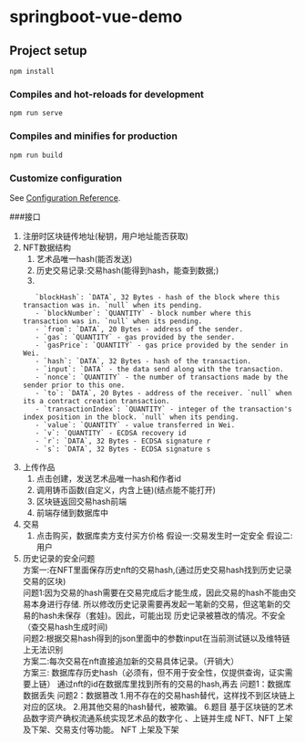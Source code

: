 # springboot-vue-demo

## Project setup
```
npm install
```

### Compiles and hot-reloads for development
```
npm run serve
```

### Compiles and minifies for production
```
npm run build
```

### Customize configuration
See [Configuration Reference](https://cli.vuejs.org/config/).


###接口
1. 注册时区块链传地址(秘钥，用户地址能否获取)
2. NFT数据结构
   1. 艺术品唯一hash(能否发送)
   2. 历史交易记录:交易hash(能得到hash，能查到数据;)
   3. 
   ```
      `blockHash`: `DATA`, 32 Bytes - hash of the block where this transaction was in. `null` when its pending.
      - `blockNumber`: `QUANTITY` - block number where this transaction was in. `null` when its pending.
      - `from`: `DATA`, 20 Bytes - address of the sender.
      - `gas`: `QUANTITY` - gas provided by the sender.
      - `gasPrice`: `QUANTITY` - gas price provided by the sender in Wei.
      - `hash`: `DATA`, 32 Bytes - hash of the transaction.
      - `input`: `DATA` - the data send along with the transaction.
      - `nonce`: `QUANTITY` - the number of transactions made by the sender prior to this one.
      - `to`: `DATA`, 20 Bytes - address of the receiver. `null` when its a contract creation transaction.
      - `transactionIndex`: `QUANTITY` - integer of the transaction's index position in the block. `null` when its pending.
      - `value`: `QUANTITY` - value transferred in Wei.
      - `v`: `QUANTITY` - ECDSA recovery id
      - `r`: `DATA`, 32 Bytes - ECDSA signature r
      - `s`: `DATA`, 32 Bytes - ECDSA signature s
   ```
3. 上传作品  
   1. 点击创建，发送艺术品唯一hash和作者id
   2. 调用铸币函数(自定义，内含上链)(结点能不能打开)
   3. 区块链返回交易hash前端
   4. 前端存储到数据库中  
4. 交易  
   1. 点击购买，数据库卖方支付买方价格
   假设一:交易发生时一定安全
   假设二:用户
5. 历史记录的安全问题  
   方案一:在NFT里面保存历史nft的交易hash,(通过历史交易hash找到历史记录交易的区块)  
   问题1:因为交易的hash需要在交易完成后才能生成，因此交易的hash不能由交易本身进行存储.
所以修改历史记录需要再发起一笔新的交易，但这笔新的交易的hash未保存（套娃)。因此，可能出现
历史记录被篡改的情况。不安全（查交易hash生成时间)  
   问题2:根据交易hash得到的json里面中的参数input在当前测试链以及维特链上无法识别   
   方案二:每次交易在nft直接追加新的交易具体记录。（开销大）  
   方案三: 数据库存历史hash（必须有，但不用于安全性，仅提供查询，证实需要上链）
      通过nft的id在数据库里找到所有的交易的hash,再去
      问题1：数据库数据丢失
      问题2：数据篡改
           1.用不存在的交易hash替代，这样找不到区块链上对应的区块。
           2.用其他交易的hash替代，被欺骗。
6.题目
   基于区块链的艺术品数字资产确权流通系统实现艺术品的数字化 、上链并生成 
NFT、NFT 上架及下架、交易支付等功能。
   NFT 上架及下架
   
